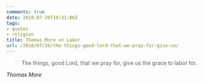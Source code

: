 ```yaml
---
comments: true
date: 2010-07-26T19:31:06Z
tags:
- quotes
- religion
title: Thomas More on Labor
url: /2010/07/26/the-things-good-lord-that-we-pray-for-give-us/
---
```


<blockquote class="big">The things, good Lord, that we pray for, give us the grace to
labor for.</blockquote>

<cite class="big">Thomas More</cite>





